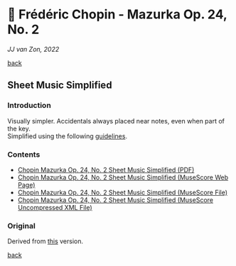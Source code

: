 🎵 Frédéric Chopin - Mazurka Op. 24, No. 2
===========================================

*JJ van Zon, 2022*

[back](../README.md)

Sheet Music Simplified
----------------------

### Introduction

Visually simpler. Accidentals always placed near notes, even when part of the key.  
Simplified using the following [guidelines](https://jjvanzon.github.io/Piano-Playing-Docs/methods/sheet-music-simplification.html).

### Contents

- [Chopin Mazurka Op. 24, No. 2 Sheet Music Simplified (PDF)](chopin-mazurka-op-24-no-2-sheet-music-simplified.pdf)
- [Chopin Mazurka Op. 24, No. 2 Sheet Music Simplified (MuseScore Web Page)](https://musescore.com/user/42589871/scores/7733957)
- [Chopin Mazurka Op. 24, No. 2 Sheet Music Simplified (MuseScore File)](chopin-mazurka-op-24-no-2-sheet-music-simplified.mscz)
- [Chopin Mazurka Op. 24, No. 2 Sheet Music Simplified (MuseScore Uncompressed XML File)](chopin-mazurka-op-24-no-2-sheet-music-simplified.mscx)

### Original

Derived from [this](https://jjvanzon.github.io/Piano-Playing-Docs/chopin-mazurka-op-24-no-2/sheet-music/README.html) version.

[back](../README.md)